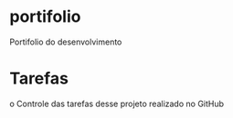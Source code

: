 # portifolio
Portifolio do desenvolvimento
# Tarefas
o Controle das tarefas desse projeto realizado no GitHub
